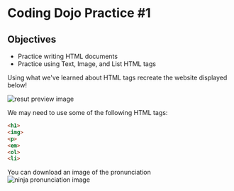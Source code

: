 # Coding Dojo Practice #1

## Objectives
* Practice writing HTML documents
* Practice using Text, Image, and List HTML tags

Using what we've learned about HTML tags recreate the website displayed below!

![resut preview image](https://user-images.githubusercontent.com/35553710/166410586-39996813-a87b-43c8-b633-2bfe7c634d96.png)

We may need to use some of the following HTML tags:

```html
<h1>
<img>
<p>
<em>
<ol>
<li>
```

You can download an image of the pronunciation ![ninja pronunciation image](https://s3.amazonaws.com/General_V88/boomyeah2015/codingdojo/curriculum/content/chapter/pronunciation.png)

